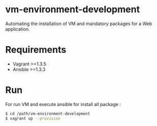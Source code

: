 vm-environment-development
==========================

Automating the installation of VM and mandatory packages for a Web application.

Requirements
============

* Vagrant >=1.3.5
* Ansible >=1.3.3

Run
===

For run VM and execute ansible for install all package :

```bash
$ cd /path/vm-environment-development
$ vagrant up --provision
```

